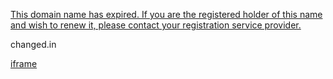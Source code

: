[This domain name has expired. If you are the registered holder of this name and wish to renew it, please contact your registration service provider.](http://changed.in/)

changed.in

[iframe](https://syndicatedsearch.goog/afs/ads?adsafe=low&adtest=off&psid=7621175430&pcsa=false&channel=expired&domain_name=changed.in&client=dp-godaddy21_3ph_xml&r=m&rpbu=https%3A%2F%2Fchanged.in%2Flander&type=3&uiopt=true&swp=as-drid-2402100955881291&oe=UTF-8&ie=UTF-8&fexp=21404%2C17301431%2C17301433%2C17301436%2C17301548%2C17301266%2C72717107&format=r3&nocache=2761743048311426&num=0&output=afd_ads&v=3&bsl=8&pac=0&u_his=2&u_tz=-540&dt=1743048311427&u_w=1280&u_h=1024&biw=1920&bih=100000&psw=1920&psh=100000&frm=0&uio=-&cont=relatedLinks&drt=0&jsid=caf&nfp=1&jsv=738008665&rurl=https%3A%2F%2Fchanged.in%2Flander&referer=https%3A%2F%2Fchanged.in%2F)